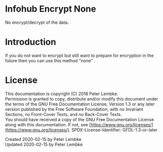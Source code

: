 # Infohub Encrypt None

No encrypt/decrypt of the data.

# Introduction

If you do not want to encrypt but still want to prepare for encryption in the future then you can use this method "none"
.

# License

This documentation is copyright (C) 2018 Peter Lembke.  
Permission is granted to copy, distribute and/or modify this document under the terms of the GNU Free Documentation
License, Version 1.3 or any later version published by the Free Software Foundation; with no Invariant Sections, no
Front-Cover Texts, and no Back-Cover Texts.  
You should have received a copy of the GNU Free Documentation License along with this documentation. If not,
see [https://www.gnu.org/licenses/](https://www.gnu.org/licenses/). SPDX-License-Identifier: GFDL-1.3-or-later

Created 2020-02-15 by Peter Lembke  
Updated 2020-02-15 by Peter Lembke  
